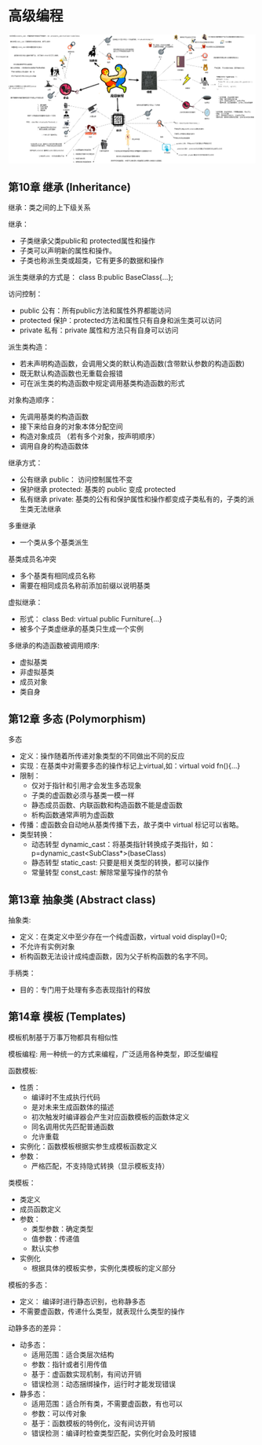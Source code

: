 # 高级编程
<img src="./../img/C++高级编程.png"/>

## 第10章 继承 (Inheritance)

继承：类之间的上下级关系

继承：
  * 子类继承父类public和 protected属性和操作
  * 子类可以声明新的属性和操作。
  * 子类也称派生类或超类，它有更多的数据和操作

派生类继承的方式是： class B:public BaseClass{...};

访问控制：
  * public 公有：所有public方法和属性外界都能访问
  * protected 保护：protected方法和属性只有自身和派生类可以访问
  * private 私有：private 属性和方法只有自身可以访问

派生类构造：
  * 若未声明构造函数，会调用父类的默认构造函数(含带默认参数的构造函数)
  * 既无默认构造函数也无重载会报错
  * 可在派生类的构造函数中规定调用基类构造函数的形式

对象构造顺序：
  * 先调用基类的构造函数
  * 接下来给自身的对象本体分配空间
  * 构造对象成员 （若有多个对象，按声明顺序）
  * 调用自身的构造函数体

继承方式：
  * 公有继承 public： 访问控制属性不变
  * 保护继承 protected: 基类的 public 变成 protected
  * 私有继承 private: 基类的公有和保护属性和操作都变成子类私有的，子类的派生类无法继承

多重继承
  * 一个类从多个基类派生

基类成员名冲突
  * 多个基类有相同成员名称
  * 需要在相同成员名称前添加前缀以说明基类

虚拟继承：
  * 形式： class Bed: virtual public Furniture{...}
  * 被多个子类虚继承的基类只生成一个实例

多继承的构造函数被调用顺序:
  * 虚拟基类
  * 非虚拟基类
  * 成员对象
  * 类自身

## 第12章 多态 (Polymorphism)

多态
  * 定义：操作随着所传递对象类型的不同做出不同的反应
  * 实现：在基类中对需要多态的操作标记上virtual,如：virtual void fn(){...}
  * 限制：
    * 仅对于指针和引用才会发生多态现象
    * 子类的虚函数必须与基类一模一样
    * 静态成员函数、内联函数和构造函数不能是虚函数
    * 析构函数通常声明为虚函数
  * 传播：虚函数会自动地从基类传播下去，故子类中 virtual 标记可以省略。
  * 类型转换：
    * 动态转型 dynamic_cast：将基类指针转换成子类指针，如：p=dynamic_cast<SubClass*>(baseClass)
    * 静态转型 static_cast: 只要是相关类型的转换，都可以操作
    * 常量转型 const_cast: 解除常量写操作的禁令

## 第13章 抽象类 (Abstract class)

抽象类:
  * 定义：在类定义中至少存在一个纯虚函数，virtual void display()=0;
  * 不允许有实例对象
  * 析构函数无法设计成纯虚函数，因为父子析构函数的名字不同。

手柄类：
  * 目的：专门用于处理有多态表现指针的释放

## 第14章 模板 (Templates)

模板机制基于万事万物都具有相似性


模板编程: 用一种统一的方式来编程，广泛适用各种类型，即泛型编程


函数模板:
  * 性质：
      * 编译时不生成执行代码
      * 是对未来生成函数体的描述
      * 初次触发时编译器会产生对应函数模板的函数体定义
      * 同名调用优先匹配普通函数
      * 允许重载
  * 实例化：函数模板根据实参生成模板函数定义
  * 参数：
    * 严格匹配，不支持隐式转换（显示模板支持）

类模板：
  * 类定义
  * 成员函数定义
  * 参数：
    * 类型参数：确定类型
    * 值参数：传递值
    * 默认实参
  * 实例化
    * 根据具体的模板实参，实例化类模板的定义部分

模板的多态：
  * 定义： 编译时进行静态识别，也称静多态
  * 不需要虚函数，传递什么类型，就表现什么类型的操作

动静多态的差异：
  * 动多态：
    * 适用范围：适合类层次结构
    * 参数：指针或者引用传值
    * 基于：虚函数实现机制，有间访开销
    * 错误检测：动态捆绑操作，运行时才能发现错误
  * 静多态：
    * 适用范围：适合所有类，不需要虚函数，有也可以
    * 参数：可以传对象
    * 基于：函数模板的特例化，没有间访开销
    * 错误检测：编译时检查类型匹配，实例化时会及时报错






